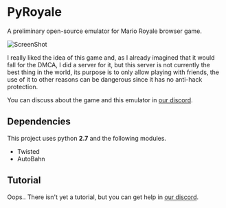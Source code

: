 # PyRoyale
A preliminary open-source emulator for Mario Royale browser game.

![ScreenShot](https://i.imgur.com/4gpGSLs.png)

I really liked the idea of this game and, as I already imagined that it would fall for the DMCA, I did a server for it, but this server is not currently the best thing in the world, its purpose is to only allow playing with friends, the use of it to other reasons can be dangerous since it has no anti-hack protection.

You can discuss about the game and this emulator in [our discord](https://discord.gg/63SBFj).

## Dependencies
This project uses python <b>2.7</b> and the following modules.
- Twisted
- AutoBahn

## Tutorial
Oops.. There isn't yet a tutorial, but you can get help in [our discord](https://discord.gg/63SBFj).

